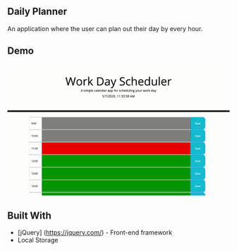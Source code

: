 ## Daily Planner

 An application where the user can plan out their day by every hour. 

## Demo

 <img src="dailyPlanner.gif" alt= "daily planner demo gif">
 
## Built With

 * [jQuery] (https://jquery.com/) - Front-end framework
 * Local Storage



